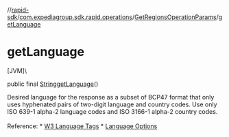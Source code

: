 //[rapid-sdk](../../../index.md)/[com.expediagroup.sdk.rapid.operations](../index.md)/[GetRegionsOperationParams](index.md)/[getLanguage](get-language.md)

# getLanguage

[JVM]\

public final [String](https://docs.oracle.com/javase/8/docs/api/java/lang/String.html)[getLanguage](get-language.md)()

Desired language for the response as a subset of BCP47 format that only uses hyphenated pairs of two-digit language and country codes. Use only ISO 639-1 alpha-2 language codes and ISO 3166-1 alpha-2 country codes. <br><br>Reference: * [W3 Language Tags](https://www.w3.org/International/articles/language-tags/) * [Language Options](https://developers.expediagroup.com/docs/rapid/resources/reference/language-options)
